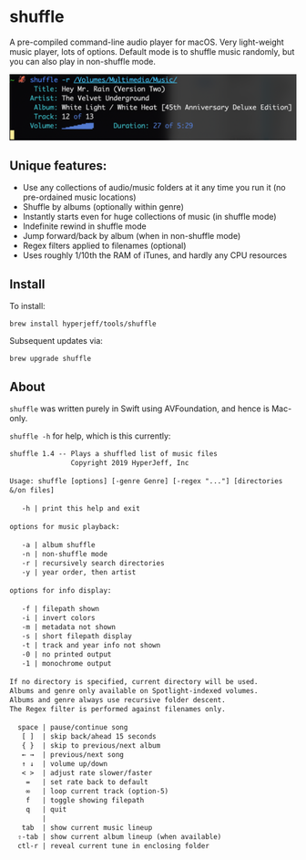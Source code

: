 shuffle
=======
A pre-compiled command-line audio player for macOS.
Very light-weight music player, lots of options.
Default mode is to shuffle music randomly,
but you can also play in non-shuffle mode.

![in action](https://github.com/hyperjeff/shuffle/blob/master/screen1.png)

## Unique features:
- Use any collections of audio/music folders at it any time you run it (no pre-ordained music locations)
- Shuffle by albums (optionally within genre)
- Instantly starts even for huge collections of music (in shuffle mode)
- Indefinite rewind in shuffle mode
- Jump forward/back by album (when in non-shuffle mode)
- Regex filters applied to filenames (optional)
- Uses roughly 1/10th the RAM of iTunes, and hardly any CPU resources

## Install
To install:
```
brew install hyperjeff/tools/shuffle
```

Subsequent updates via:
```
brew upgrade shuffle
```

## About
`shuffle` was written purely in Swift using AVFoundation, and hence is Mac-only.

`shuffle -h` for help, which is this currently:

```
shuffle 1.4 -- Plays a shuffled list of music files
               Copyright 2019 HyperJeff, Inc

Usage: shuffle [options] [-genre Genre] [-regex "..."] [directories &/on files]

   -h | print this help and exit

options for music playback:

   -a | album shuffle
   -n | non-shuffle mode
   -r | recursively search directories
   -y | year order, then artist

options for info display:

   -f | filepath shown
   -i | invert colors
   -m | metadata not shown
   -s | short filepath display
   -t | track and year info not shown
   -0 | no printed output
   -1 | monochrome output

If no directory is specified, current directory will be used.
Albums and genre only available on Spotlight-indexed volumes.
Albums and genre always use recursive folder descent.
The Regex filter is performed against filenames only.

  space | pause/continue song
   [ ]  | skip back/ahead 15 seconds
   { }  | skip to previous/next album
   ← →  | previous/next song
   ↑ ↓  | volume up/down
   < >  | adjust rate slower/faster
    =   | set rate back to default
    ∞   | loop current track (option-5)
    f   | toggle showing filepath
    q   | quit
        |
   tab  | show current music lineup
  ⇧-tab | show current album lineup (when available)
  ctl-r | reveal current tune in enclosing folder
```
